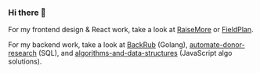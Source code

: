 ### Hi there 👋

For my frontend design & React work, take a look at [RaiseMore](https://github.com/zachblume/raisemore) or [FieldPlan](https://github.com/zachblume/fieldplan).

For my backend work, take a look at [BackRub](https://github.com/zachblume/backrub) (Golang), [automate-donor-research](https://github.com/zachblume/automate-donor-research) (SQL), and [algorithms-and-data-structures](https://github.com/zachblume/algorithms-and-data-structures) (JavaScript algo solutions).
